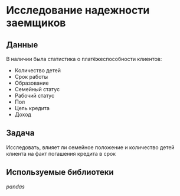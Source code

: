 # Исследование надежности заемщиков


## Данные

В наличии была статистика о платёжеспособности клиентов:
- Количество детей
- Срок работы
- Образование
- Семейный статус
- Рабочий статус
- Пол
- Цель кредита
- Доход

## Задача

Исследовать, влияет ли семейное положение и количество детей клиента на факт погашения кредита в срок

## Используемые библиотеки
*pandas*